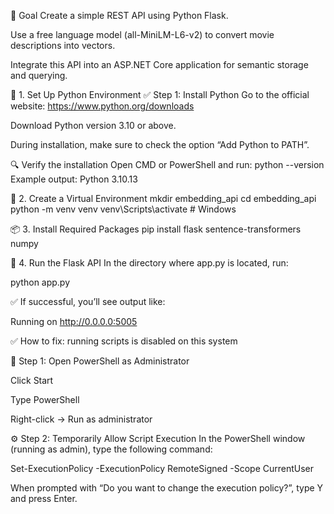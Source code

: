 🎯 Goal
Create a simple REST API using Python Flask.

Use a free language model (all-MiniLM-L6-v2) to convert movie descriptions into vectors.

Integrate this API into an ASP.NET Core application for semantic storage and querying.

🧰 1. Set Up Python Environment
✅ Step 1: Install Python
Go to the official website: https://www.python.org/downloads

Download Python version 3.10 or above.

During installation, make sure to check the option “Add Python to PATH”.

🔍 Verify the installation
Open CMD or PowerShell and run:
python --version
Example output: Python 3.10.13

🧱 2. Create a Virtual Environment
mkdir embedding_api
cd embedding_api
python -m venv venv
venv\Scripts\activate  # Windows

📦 3. Install Required Packages
pip install flask sentence-transformers numpy

🚀 4. Run the Flask API
In the directory where app.py is located, run:

python app.py

✅ If successful, you’ll see output like:

Running on http://0.0.0.0:5005

✅ How to fix: running scripts is disabled on this system

🔐 Step 1: Open PowerShell as Administrator

Click Start

Type PowerShell

Right-click → Run as administrator

⚙️ Step 2: Temporarily Allow Script Execution
In the PowerShell window (running as admin), type the following command:

Set-ExecutionPolicy -ExecutionPolicy RemoteSigned -Scope CurrentUser

When prompted with “Do you want to change the execution policy?”, type Y and press Enter.

